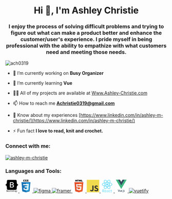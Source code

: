 <h1 align="center">Hi 👋, I'm Ashley Christie</h1>
<h3 align="center">I enjoy the process of solving difficult problems and trying to figure out what can make a product better and enhance the customer/user's experience. I pride myself in being professional with the ability to empathize with what customers need and meeting those needs.</h3>

<p align="left"> <img src="https://komarev.com/ghpvc/?username=ach0319&label=Profile%20views&color=0e75b6&style=flat" alt="ach0319" /> </p>

- 🔭 I’m currently working on **Busy Organizer**

- 🌱 I’m currently learning **Vue**

- 👨‍💻 All of my projects are available at [Www.Ashley-Christie.com](Www.Ashley-Christie.com)

- 📫 How to reach me **Achristie0319@gmail.com**

- 📄 Know about my experiences [https://www.linkedin.com/in/ashley-m-christie/](https://www.linkedin.com/in/ashley-m-christie/)

- ⚡ Fun fact **I love to read, knit and crochet.**

<h3 align="left">Connect with me:</h3>
<p align="left">
<a href="https://linkedin.com/in/ashley-m-christie" target="blank"><img align="center" src="https://raw.githubusercontent.com/rahuldkjain/github-profile-readme-generator/master/src/images/icons/Social/linked-in-alt.svg" alt="ashley-m-christie" height="30" width="40" /></a>
</p>

<h3 align="left">Languages and Tools:</h3>
<p align="left"> <a href="https://getbootstrap.com" target="_blank" rel="noreferrer"> <img src="https://raw.githubusercontent.com/devicons/devicon/master/icons/bootstrap/bootstrap-plain-wordmark.svg" alt="bootstrap" width="40" height="40"/> </a> <a href="https://www.w3schools.com/css/" target="_blank" rel="noreferrer"> <img src="https://raw.githubusercontent.com/devicons/devicon/master/icons/css3/css3-original-wordmark.svg" alt="css3" width="40" height="40"/> </a> <a href="https://www.figma.com/" target="_blank" rel="noreferrer"> <img src="https://www.vectorlogo.zone/logos/figma/figma-icon.svg" alt="figma" width="40" height="40"/> </a> <a href="https://www.framer.com/" target="_blank" rel="noreferrer"> <img src="https://www.vectorlogo.zone/logos/framer/framer-icon.svg" alt="framer" width="40" height="40"/> </a> <a href="https://www.w3.org/html/" target="_blank" rel="noreferrer"> <img src="https://raw.githubusercontent.com/devicons/devicon/master/icons/html5/html5-original-wordmark.svg" alt="html5" width="40" height="40"/> </a> <a href="https://developer.mozilla.org/en-US/docs/Web/JavaScript" target="_blank" rel="noreferrer"> <img src="https://raw.githubusercontent.com/devicons/devicon/master/icons/javascript/javascript-original.svg" alt="javascript" width="40" height="40"/> </a> <a href="https://reactjs.org/" target="_blank" rel="noreferrer"> <img src="https://raw.githubusercontent.com/devicons/devicon/master/icons/react/react-original-wordmark.svg" alt="react" width="40" height="40"/> </a> <a href="https://vuejs.org/" target="_blank" rel="noreferrer"> <img src="https://raw.githubusercontent.com/devicons/devicon/master/icons/vuejs/vuejs-original-wordmark.svg" alt="vuejs" width="40" height="40"/> </a> <a href="https://vuetifyjs.com/en/" target="_blank" rel="noreferrer"> <img src="https://bestofjs.org/logos/vuetify.svg" alt="vuetify" width="40" height="40"/> </a> </p>
